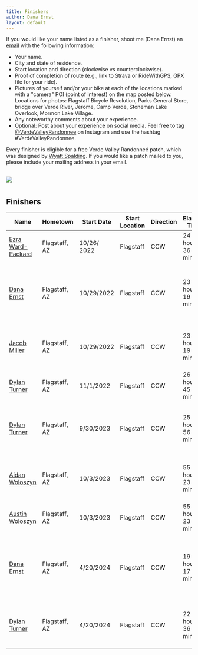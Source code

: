 ```yaml
---
title: Finishers
author: Dana Ernst
layout: default
---
```


<div class="container-fluid">
<div class="row align-items-end">
<div class="col-md-9">
<p>If you would like your name listed as a finisher, shoot me (Dana Ernst) an <a href="mailto:ernst.tribe@gmail.com">email</a> with the following information:
<ul>
<li>Your name.</li>
<li>City and state of residence.</li>
<li>Start location and direction (clockwise vs counterclockwise).</li>
<li>Proof of completion of route (e.g., link to Strava or RideWithGPS, GPX file for your ride).</li>
<li>Pictures of yourself and/or your bike at each of the locations marked with a "camera" POI (point of interest) on the map posted below. Locations for photos: Flagstaff Bicycle Revolution, Parks General Store, bridge over Verde River, Jerome, Camp Verde, Stoneman Lake Overlook, Mormon Lake Village.</li>
<li>Any noteworthy comments about your experience.</li>
<li>Optional: Post about your experience on social media.  Feel free to tag <a href="https://www.instagram.com/verdevalleyrandonnee/">@VerdeValleyRandonnee</a> on Instagram and use the hashtag #VerdeValleyRandonnee.</li>
</ul>
Every finisher is eligible for a free Verde Valley Randonneé patch, which was designed by <a href="https://www.instagram.com/wyattspalding/?hl=en">Wyatt Spalding</a>. If you would like a patch mailed to you, please include your mailing address in your email.
</p>
<br>
</div>
<div class="col-md-3">
<img src="{{ site.baseurl }}/images/VVRPatch.png" class="img-responsive img-rounded" img style="margin-bottom: 10px">
<br>
</div>
</div>
</div>

## Finishers

<center>
<div class="table-responsive">
<table class="table table-striped">
<thead>
<tr>
<th>Name</th>
<th>Hometown</th>
<th>Start Date</th>
<th>Start Location</th>
<th>Direction</th>
<th>Elapsed Time</th>
<th>Notes</th>
</tr>
</thead>

<tbody>
<tr>
<td><a href="https://www.instagram.com/ezra.ward.packard/">Ezra Ward-Packard</a></td> <td>Flagstaff, AZ</td> <td>10/26/ 2022</td> <td>Flagstaff</td> <td>CCW</td> <td>24 hours, 36 minutes</td> <td>Ezra's ride on <a href="https://www.strava.com/activities/8027204031/">Strava</a>.</td>
</tr>
<tr>
<td><a href="https://www.instagram.com/dcernst/">Dana Ernst</a></td> <td>Flagstaff, AZ</td> <td>10/29/2022</td> <td>Flagstaff</td> <td>CCW</td> <td>23 hours, 19 minutes</td> <td>Rode with Jacob Miller. Dana's ride on <a href="https://www.strava.com/activities/8041489765">Strava</a>, <a href="https://anchor.fm/stokepodcast/episodes/Dana-Ernst-and-the-Verde-Valley-Randonnee-Bike-Packing-Adventure-e1qethg">Stoke Podcast</a>.</td>
</tr>
<tr>
<td><a href="https://www.instagram.com/jobymiller2/">Jacob Miller</a></td> <td>Flagstaff, AZ</td> <td>10/29/2022</td> <td>Flagstaff</td> <td>CCW</td> <td>23 hours, 19 minutes</td> <td>Rode with Dana Ernst. Jacob's ride on <a href="https://www.strava.com/activities/8043371627">Strava</a>.</td>
</tr>
<tr>
<td><a href="https://youtube.com/c/TheSeasonedBikepacker">Dylan Turner</a></td> <td>Flagstaff, AZ</td> <td>11/1/2022</td> <td>Flagstaff</td> <td>CCW</td> <td>26 hours, 45 minutes</td> <td>Video recap on <a href="https://www.instagram.com/tv/CkgyU4eAbcx/?igshid=YmMyMTA2M2Y%3D">Instagram</a>.</td>
</tr>
<tr>
<td><a href="https://youtube.com/c/TheSeasonedBikepacker">Dylan Turner</a></td> <td>Flagstaff, AZ</td> <td>9/30/2023</td> <td>Flagstaff</td> <td>CCW</td> <td>25 hours, 56 minutes</td> <td>1.5-hour delay for road closure near Verde River.</td>
</tr>
<tr>
<td><a href="https://www.instagram.com/p/CuFsSoTuSi7/">Aidan Woloszyn</a></td> <td>Flagstaff, AZ</td> <td>10/3/2023</td> <td>Flagstaff</td> <td>CCW</td> <td>55 hours, 23 minutes</td> <td>Rode with Austin Woloszyn, Aidan's ride on <a href="https://www.strava.com/activities/9988364663">Strava</a>.</td>
</tr>
<tr>
<td><a href="https://www.instagram.com/austin.wolo/">Austin Woloszyn</a></td> <td>Flagstaff, AZ</td> <td>10/3/2023</td> <td>Flagstaff</td> <td>CCW</td> <td>55 hours, 23 minutes</td> <td>Rode with Aidan Woloszyn.</td>
</tr>
<tr>
<td><a href="https://www.instagram.com/dcernst/">Dana Ernst</a></td> <td>Flagstaff, AZ</td> <td>4/20/2024</td> <td>Flagstaff</td> <td>CCW</td> <td>19 hours, 17 minutes</td> <td>Started with small group including Dylan Turner, Dana's ride on <a href="https://www.strava.com/activities/11229228703">Strava</a>.</td>
</tr>
<tr>
<td><a href="https://www.youtube.com/@TheEnduranceStudio/featured">Dylan Turner</a></td> <td>Flagstaff, AZ</td> <td>4/20/2024</td> <td>Flagstaff</td> <td>CCW</td> <td>22 hours, 36 minutes</td> <td>Started with small group including Dana Ernst.</td>
</tr>
</tbody>
</table>
</div>
</center>
